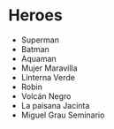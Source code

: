 # Heroes

* Superman
* Batman
* Aquaman
* Mujer Maravilla
* Linterna Verde
* Robin
* Volcán Negro
* La paisana Jacinta
* Miguel Grau Seminario
